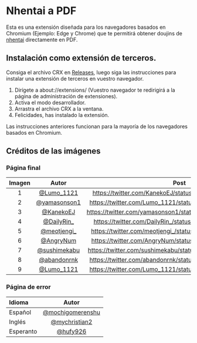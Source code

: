 # Nhentai a PDF

Esta es una extensión diseñada para los navegadores basados en Chromium (Ejemplo: Edge y Chrome) que te permitirá obtener doujins de [nhentai](https://nhentai.net/) directamente en PDF.

## Instalación como extensión de terceros.
Consiga el archivo CRX en [Releases](https://github.com/UshiHiraga/nhentai_downloader/releases), luego siga las instrucciones para instalar una extensión de terceros en vuestro navegador.

  1. Dirígete a about://extensions/ (Vuestro navegador te redirigirá a la página de administración de extensiones).
  2. Activa el modo desarrollador.
  3. Arrastra el archivo CRX a la ventana.
  4. Felicidades, has instalado la extensión.
  
Las instrucciones anteriores funcionan para la mayoría de los navegadores basados en Chromium.

## Créditos de las imágenes

### Página final

| Imagen |                      Autor                      |                            Post                            |
| :----: | :---------------------------------------------: | :--------------------------------------------------------: |
|   1    |   [@Lumo_1121](https://twitter.com/Lumo_1121)   |  https://twitter.com/KanekoEJ/status/1519791172499038208   |
|   2    | [@yamasonson1](https://twitter.com/yamasonson1) |  https://twitter.com/Lumo_1121/status/1519740876297105408  |
|   3    |    [@KanekoEJ](https://twitter.com/KanekoEJ)    | https://twitter.com/yamasonson1/status/1521835271876415488 |
|   4    |   [@DailyRin_](https://twitter.com/DailyRin_)   |  https://twitter.com/DailyRin_/status/1531010748092190720  |
|   5    |  [@meotjengi_](https://twitter.com/meotjengi_)  | https://twitter.com/meotjengi_/status/1544680576372068358  |
|   6    |    [@AngryNum](https://twitter.com/AngryNum)    |  https://twitter.com/AngryNum/status/1543601162473345024   |
|   7    | [@sushimekabu](https://twitter.com/sushimekabu) | https://twitter.com/sushimekabu/status/1531198732628279297 |
|   8    |  [@abandonrnk](https://twitter.com/abandonrnk)  | https://twitter.com/abandonrnk/status/1544637717757427712  |
|   9    |   [@Lumo_1121](https://twitter.com/Lumo_1121)   |  https://twitter.com/Lumo_1121/status/1525462235992051712  |

### Página de error

| Idioma    |                          Autor                          |
| :-------- | :-----------------------------------------------------: |
| Español   | [@mochigomerenshu](https://twitter.com/mochigomerenshu) |
| Inglés    |    [@mychristian2](https://twitter.com/mychristian2)    |
| Esperanto |         [@hufy926](https://twitter.com/hufy926)         |